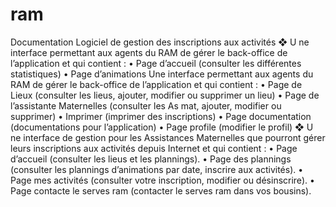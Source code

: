 # ram

Documentation Logiciel de gestion des inscriptions aux activités
❖
U ne interface permettant aux agents du RAM de gérer le back-office de
l’application et qui contient :
• Page d’accueil (consulter les différentes statistiques)
• Page d’animations Une interface permettant aux agents du RAM de
gérer le back-office de l’application et qui contient :
• Page de Lieux (consulter les lieus, ajouter, modifier ou supprimer un
lieu)
• Page de l’assistante Maternelles (consulter les As mat, ajouter,
modifier ou supprimer)
• Imprimer (imprimer des inscriptions)
• Page documentation (documentations pour l’application)
• Page profile (modifier le profil)
❖
U ne interface de gestion pour les Assistances Maternelles que pourront
gérer leurs inscriptions aux activités depuis Internet et qui contient :
• Page d’accueil (consulter les lieus et les plannings).
• Page des plannings (consulter les plannings d’animations par date,
inscrire aux activités).
• Page mes activités (consulter votre inscription, modifier ou
désinscrire).
• Page contacte le serves ram (contacter le serves ram dans
vos bousins).
